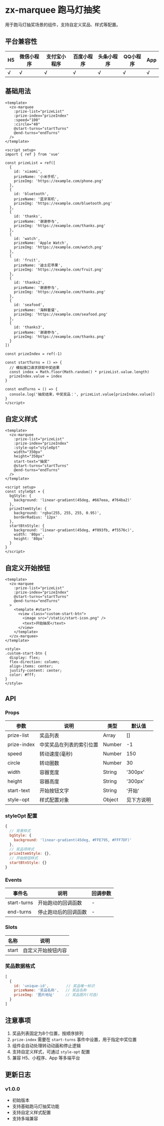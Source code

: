 # zx-marquee 跑马灯抽奖

用于跑马灯抽奖场景的组件，支持自定义奖品、样式等配置。

## 平台兼容性

| H5  | 微信小程序 | 支付宝小程序 | 百度小程序 | 头条小程序 | QQ小程序 | App |
| --- | ---------- | ------------ | ---------- | ---------- | -------- | --- |
| √   | √          | √            | √          | √          | √        | √   |

## 基础用法

```vue
<template>
  <zx-marquee
    :prize-list="prizeList"
    :prize-index="prizeIndex"
    :speed="100"
    :circle="40"
    @start-turns="startTurns"
    @end-turns="endTurns"
  />
</template>

<script setup>
import { ref } from 'vue'

const prizeList = ref([
  {
    id: 'xiaomi',
    prizeName: '小米手机',
    prizeImg: 'https://example.com/phone.png'
  },
  {
    id: 'bluetooth',
    prizeName: '蓝牙耳机',
    prizeImg: 'https://example.com/bluetooth.png'
  },
  {
    id: 'thanks',
    prizeName: '谢谢参与',
    prizeImg: 'https://example.com/thanks.png'
  },
  {
    id: 'watch',
    prizeName: 'Apple Watch',
    prizeImg: 'https://example.com/watch.png'
  },
  {
    id: 'fruit',
    prizeName: '迪士尼苹果',
    prizeImg: 'https://example.com/fruit.png'
  },
  {
    id: 'thanks2',
    prizeName: '谢谢参与',
    prizeImg: 'https://example.com/thanks.png'
  },
  {
    id: 'seafood',
    prizeName: '海鲜套餐',
    prizeImg: 'https://example.com/seafood.png'
  },
  {
    id: 'thanks3',
    prizeName: '谢谢参与',
    prizeImg: 'https://example.com/thanks.png'
  }
])

const prizeIndex = ref(-1)

const startTurns = () => {
  // 模拟接口请求获取中奖结果
  const index = Math.floor(Math.random() * prizeList.value.length)
  prizeIndex.value = index
}

const endTurns = () => {
  console.log('抽奖结束，中奖奖品：', prizeList.value[prizeIndex.value])
}
</script>
```

## 自定义样式

```vue
<template>
  <zx-marquee
    :prize-list="prizeList"
    :prize-index="prizeIndex"
    :style-opt="styleOpt"
    width="350px"
    height="350px"
    start-text="抽奖"
    @start-turns="startTurns"
    @end-turns="endTurns"
  />
</template>

<script setup>
const styleOpt = {
  bgStyle: {
    background: 'linear-gradient(45deg, #667eea, #764ba2)'
  },
  prizeItemStyle: {
    background: 'rgba(255, 255, 255, 0.95)',
    borderRadius: '12px'
  },
  startBtnStyle: {
    background: 'linear-gradient(45deg, #f093fb, #f5576c)',
    width: '80px',
    height: '80px'
  }
}
</script>
```

## 自定义开始按钮

```vue
<template>
  <zx-marquee
    :prize-list="prizeList"
    :prize-index="prizeIndex"
    @start-turns="startTurns"
    @end-turns="endTurns"
  >
    <template #start>
      <view class="custom-start-btn">
        <image src="/static/start-icon.png" />
        <text>开始抽奖</text>
      </view>
    </template>
  </zx-marquee>
</template>

<style>
.custom-start-btn {
  display: flex;
  flex-direction: column;
  align-items: center;
  justify-content: center;
  color: #fff;
}
</style>
```

## API

### Props

| 参数 | 说明 | 类型 | 默认值 |
| --- | --- | --- | --- |
| prize-list | 奖品列表 | Array | [] |
| prize-index | 中奖奖品在列表的索引位置 | Number | -1 |
| speed | 转动速度(毫秒) | Number | 150 |
| circle | 转动圈数 | Number | 30 |
| width | 容器宽度 | String | '300px' |
| height | 容器高度 | String | '300px' |
| start-text | 开始按钮文字 | String | '开始' |
| style-opt | 样式配置对象 | Object | 见下方说明 |

### styleOpt 配置

```javascript
{
  // 背景样式
  bgStyle: {
    background: 'linear-gradient(45deg, #FFE795, #FFF7DF)'
  },
  // 奖品项样式
  prizeItemStyle: {},
  // 开始按钮样式
  startBtnStyle: {}
}
```

### Events

| 事件名 | 说明 | 回调参数 |
| --- | --- | --- |
| start-turns | 开始跑动的回调函数 | - |
| end-turns | 停止跑动后的回调函数 | - |

### Slots

| 名称 | 说明 |
| --- | --- |
| start | 自定义开始按钮内容 |

### 奖品数据格式

```javascript
[
  {
    id: 'unique-id',        // 奖品唯一标识
    prizeName: '奖品名称',   // 奖品名称
    prizeImg: '图片地址'     // 奖品图片(可选)
  }
]
```

## 注意事项

1. 奖品列表固定为8个位置，按顺序排列
2. `prize-index` 需要在 `start-turns` 事件中设置，用于指定中奖位置
3. 组件会自动处理转动动画和停止逻辑
4. 支持自定义样式，可通过 `style-opt` 配置
5. 兼容 H5、小程序、App 等多端平台

## 更新日志

### v1.0.0
- 初始版本
- 支持基础跑马灯抽奖功能
- 支持自定义样式配置
- 支持多端兼容